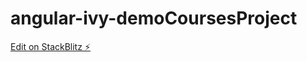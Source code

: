 # angular-ivy-demoCoursesProject

[Edit on StackBlitz ⚡️](https://stackblitz.com/edit/angular-ivy-8zxejd)